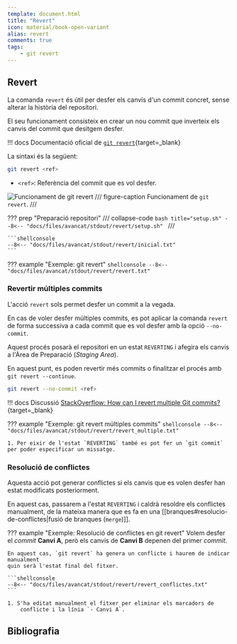 ```yaml
---
template: document.html
title: "Revert"
icon: material/book-open-variant
alias: revert
comments: true
tags:
    - git revert
---
```


## Revert
La comanda `revert` és útil per desfer els canvis d'un commit concret,
sense alterar la història del repositori.

El seu funcionament consisteix en crear un nou commit que inverteix els canvis del commit que desitgem desfer.

!!! docs
    Documentació oficial de [`git revert`](https://git-scm.com/docs/git-revert){target=_blank}

La sintaxi és la següent:
```bash
git revert <ref>
```

- `<ref>`: Referència del commit que es vol desfer.

![Funcionament de git revert](img/revert/revert.png)
/// figure-caption
Funcionament de `git revert`.
///

??? prep "Preparació repositori"
    /// collapse-code
    ```bash title="setup.sh"
    --8<-- "docs/files/avancat/stdout/revert/setup.sh"
    ```
    ///

    ```shellconsole
    --8<-- "docs/files/avancat/stdout/revert/inicial.txt"
    ```

??? example "Exemple: git revert"
    ```shellconsole
    --8<-- "docs/files/avancat/stdout/revert/revert.txt"
    ```

### Revertir múltiples commits
L'acció `revert` sols permet desfer un commit a la vegada.

En cas de voler desfer múltiples commits,
es pot aplicar la comanda `revert` de forma successiva
a cada commit que es vol desfer amb la opció `--no-commit`.

Aquest procés posarà el repositori en un estat `REVERTING`
i afegira els canvis a l'Àrea de Preparació (_Staging Area_).

En aquest punt, es poden revertir més commits
o finalitzar el procés amb `git revert --continue`.

```bash
git revert --no-commit <ref>
```

!!! docs
    Discussió [StackOverflow: How can I revert multiple Git commits?](https://stackoverflow.com/questions/1463340/how-can-i-revert-multiple-git-commits){target=_blank}

??? example "Exemple: git revert múltiples commits"
    ```shellconsole
    --8<-- "docs/files/avancat/stdout/revert/revert_multiple.txt"
    ```

    1. Per eixir de l'estat `REVERTING` també es pot fer un `git commit` per poder especificar un missatge.

### Resolució de conflictes
Aquesta acció pot generar conflictes si els canvis que es volen desfer
han estat modificats posteriorment.

En aquest cas, passarem a l'estat `REVERTING` i caldrà resoldre els conflictes
manualment, de la mateixa manera que es fa en una [[branques#resolucio-de-conflictes|fusió de branques (`merge`)]].

??? example "Exemple: Resolució de conflictes en git revert"
    Volem desfer el _commit_ __Canvi A__, però els canvis de __Canvi B__
    depenen del primer _commit_.

    En aquest cas, `git revert` ha genera un conflicte i haurem de indicar manualment
    quin serà l'estat final del fitxer.

    ```shellconsole
    --8<-- "docs/files/avancat/stdout/revert/revert_conflictes.txt"
    ```

    1. S'ha editat manualment el fitxer per eliminar els marcadors de
        conflicte i la línia `- Canvi A`.

## Bibliografia
